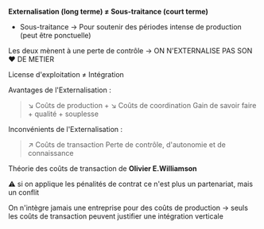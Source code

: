 **Externalisation (long terme) ≠ Sous-traitance (court terme)**
- Sous-traitance → Pour soutenir des périodes intense de production (peut être ponctuelle)

Les deux mènent à une perte de contrôle → ON N'EXTERNALISE PAS SON ❤ DE METIER

License d'exploitation ≠ Intégration

Avantages de l'Externalisation :
> ↘ Coûts de production + ↘ Coûts de coordination
> Gain de savoir faire + qualité + souplesse

Inconvénients de l'Externalisation :
> ↗ Coûts de transaction
> Perte de contrôle, d'autonomie et de connaissance

Théorie des coûts de transaction de **Olivier E.Williamson**

⚠ si on applique les pénalités de contrat ce n'est plus un partenariat, mais un conflit

On n'intègre jamais une entreprise pour des coûts de production → seuls les coûts de transaction peuvent justifier une intégration verticale
